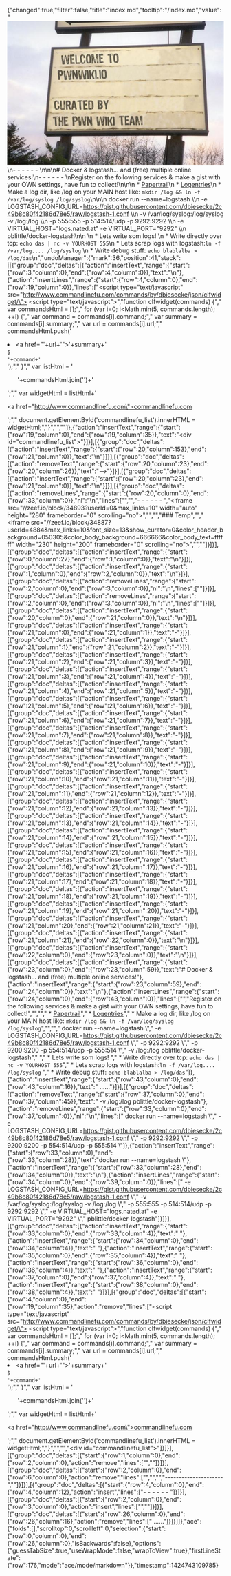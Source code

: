 {"changed":true,"filter":false,"title":"index.md","tooltip":"/index.md","value":"![My WIki](images/logo.jpg)\n- - - - - - \n\n\n# Docker & logstash... and (free) multiple online services!\n- - - - - - \nRegister on the following services & make a gist with your OWN settings, have fun to collect!\n\n\n  * [Papertrail](https://papertrailapp.com/?thank=7cfb38)\n  * [Logentries](https://logentries.com/learnmore?code=c4TEpHn52LKeRN9Yb6Aku8XZQxfWUhws)\n  * Make a log dir, like /log on your MAIN host like: `mkdir /log && ln -f /var/log/syslog /log/syslog`\n\n\n    docker run --name=logstash \\\n        -e LOGSTASH_CONFIG_URL=https://gist.githubusercontent.com/dbiesecke/2c49b8c80f42186d78e5/raw/logstash-1.conf \\\n        -v /var/log/syslog:/log/syslog -v /log:/log \\\n        -p 555:555 -p 514:514/udp -p 9292:9292 \\\n        -e VIRTUAL_HOST=\"logs.nated.at\" -e VIRTUAL_PORT=\"9292\" \\\n        pblittle/docker-logstash\n\n        \n   * Lets write som logs! \n   * Write directly over tcp: `echo das | nc -v YOURHOST 555`\n   * Lets scrap logs with logstash:`ln -f /var/log.... /log/syslog` \n   * Write debug stuff: `echo blablalba > /log/das`\n","undoManager":{"mark":36,"position":41,"stack":[[{"group":"doc","deltas":[{"action":"insertText","range":{"start":{"row":3,"column":0},"end":{"row":4,"column":0}},"text":"\n"},{"action":"insertLines","range":{"start":{"row":4,"column":0},"end":{"row":19,"column":0}},"lines":["<script type=\"text/javascript\" src=\"http://www.commandlinefu.com/commands/by/dbiesecke/json/clfwidget/\"></script> <script type=\"text/javascript\">","function clfwidget(commands) {","    var commandsHtml = [];","    for (var i=0; i<Math.min(5, commands.length); ++i) {","        var command = commands[i].command;","        var summary = commands[i].summary;","        var url = commands[i].url;","        commandsHtml.push('<li><a href=\"'+url+'\">'+summary+'</a><br/><code>$ '+command+'</code></li>');","    }","    var listHtml = '<ul>'+commandsHtml.join('')+'</ul>';","    var widgetHtml = listHtml+'<p><a href=\"http://www.commandlinefu.com\">commandlinefu.com</a></p>';","    document.getElementById('commandlinefu_list').innerHTML = widgetHtml;","}","</script>",""]},{"action":"insertText","range":{"start":{"row":19,"column":0},"end":{"row":19,"column":35}},"text":"<div id=\"commandlinefu_list\"></div>"}]}],[{"group":"doc","deltas":[{"action":"insertText","range":{"start":{"row":20,"column":153},"end":{"row":21,"column":0}},"text":"\n"}]}],[{"group":"doc","deltas":[{"action":"removeText","range":{"start":{"row":20,"column":23},"end":{"row":20,"column":26}},"text":"-->"}]}],[{"group":"doc","deltas":[{"action":"insertText","range":{"start":{"row":20,"column":23},"end":{"row":21,"column":0}},"text":"\n"}]}],[{"group":"doc","deltas":[{"action":"removeLines","range":{"start":{"row":20,"column":0},"end":{"row":33,"column":0}},"nl":"\n","lines":["<!-- ZEEF widget start ","<iframe src=\"//zeef.io/block/35316?userId=4884&max_links=10\" width=\"auto\" height=\"280\" frameborder=\"0\" scrolling=\"no\"></iframe>","<!-- ZEEF widget end -->","","- - - - - - ","<!-- ZEEF widget start --><iframe src=\"//zeef.io/block/34893?userId=0&max_links=10\" width=\"auto\" height=\"280\" frameborder=\"0\" scrolling=\"no\"></iframe><!-- ZEEF widget end -->","","","### Temp","","<!-- ZEEF widget start --><iframe src=\"//zeef.io/block/34887?userId=4884&max_links=10&font_size=13&show_curator=0&color_header_background=050305&color_body_background=666666&color_body_text=ffffff\" width=\"230\" height=\"200\" frameborder=\"0\" scrolling=\"no\"></iframe><!-- ZEEF widget end -->","",""]}]}],[{"group":"doc","deltas":[{"action":"insertText","range":{"start":{"row":0,"column":27},"end":{"row":1,"column":0}},"text":"\n"}]}],[{"group":"doc","deltas":[{"action":"insertText","range":{"start":{"row":1,"column":0},"end":{"row":2,"column":0}},"text":"\n"}]}],[{"group":"doc","deltas":[{"action":"removeLines","range":{"start":{"row":2,"column":0},"end":{"row":3,"column":0}},"nl":"\n","lines":[""]}]}],[{"group":"doc","deltas":[{"action":"removeLines","range":{"start":{"row":2,"column":0},"end":{"row":3,"column":0}},"nl":"\n","lines":[""]}]}],[{"group":"doc","deltas":[{"action":"insertText","range":{"start":{"row":20,"column":0},"end":{"row":21,"column":0}},"text":"\n"}]}],[{"group":"doc","deltas":[{"action":"insertText","range":{"start":{"row":21,"column":0},"end":{"row":21,"column":1}},"text":"-"}]}],[{"group":"doc","deltas":[{"action":"insertText","range":{"start":{"row":21,"column":1},"end":{"row":21,"column":2}},"text":"-"}]}],[{"group":"doc","deltas":[{"action":"insertText","range":{"start":{"row":21,"column":2},"end":{"row":21,"column":3}},"text":"-"}]}],[{"group":"doc","deltas":[{"action":"insertText","range":{"start":{"row":21,"column":3},"end":{"row":21,"column":4}},"text":"-"}]}],[{"group":"doc","deltas":[{"action":"insertText","range":{"start":{"row":21,"column":4},"end":{"row":21,"column":5}},"text":"-"}]}],[{"group":"doc","deltas":[{"action":"insertText","range":{"start":{"row":21,"column":5},"end":{"row":21,"column":6}},"text":"-"}]}],[{"group":"doc","deltas":[{"action":"insertText","range":{"start":{"row":21,"column":6},"end":{"row":21,"column":7}},"text":"-"}]}],[{"group":"doc","deltas":[{"action":"insertText","range":{"start":{"row":21,"column":7},"end":{"row":21,"column":8}},"text":"-"}]}],[{"group":"doc","deltas":[{"action":"insertText","range":{"start":{"row":21,"column":8},"end":{"row":21,"column":9}},"text":"-"}]}],[{"group":"doc","deltas":[{"action":"insertText","range":{"start":{"row":21,"column":9},"end":{"row":21,"column":10}},"text":"-"}]}],[{"group":"doc","deltas":[{"action":"insertText","range":{"start":{"row":21,"column":10},"end":{"row":21,"column":11}},"text":"-"}]}],[{"group":"doc","deltas":[{"action":"insertText","range":{"start":{"row":21,"column":11},"end":{"row":21,"column":12}},"text":"-"}]}],[{"group":"doc","deltas":[{"action":"insertText","range":{"start":{"row":21,"column":12},"end":{"row":21,"column":13}},"text":"-"}]}],[{"group":"doc","deltas":[{"action":"insertText","range":{"start":{"row":21,"column":13},"end":{"row":21,"column":14}},"text":"-"}]}],[{"group":"doc","deltas":[{"action":"insertText","range":{"start":{"row":21,"column":14},"end":{"row":21,"column":15}},"text":"-"}]}],[{"group":"doc","deltas":[{"action":"insertText","range":{"start":{"row":21,"column":15},"end":{"row":21,"column":16}},"text":"-"}]}],[{"group":"doc","deltas":[{"action":"insertText","range":{"start":{"row":21,"column":16},"end":{"row":21,"column":17}},"text":"-"}]}],[{"group":"doc","deltas":[{"action":"insertText","range":{"start":{"row":21,"column":17},"end":{"row":21,"column":18}},"text":"-"}]}],[{"group":"doc","deltas":[{"action":"insertText","range":{"start":{"row":21,"column":18},"end":{"row":21,"column":19}},"text":"-"}]}],[{"group":"doc","deltas":[{"action":"insertText","range":{"start":{"row":21,"column":19},"end":{"row":21,"column":20}},"text":"-"}]}],[{"group":"doc","deltas":[{"action":"insertText","range":{"start":{"row":21,"column":20},"end":{"row":21,"column":21}},"text":"-"}]}],[{"group":"doc","deltas":[{"action":"insertText","range":{"start":{"row":21,"column":21},"end":{"row":22,"column":0}},"text":"\n"}]}],[{"group":"doc","deltas":[{"action":"insertText","range":{"start":{"row":22,"column":0},"end":{"row":23,"column":0}},"text":"\n"}]}],[{"group":"doc","deltas":[{"action":"insertText","range":{"start":{"row":23,"column":0},"end":{"row":23,"column":59}},"text":"# Docker & logstash... and (free) multiple online services!"},{"action":"insertText","range":{"start":{"row":23,"column":59},"end":{"row":24,"column":0}},"text":"\n"},{"action":"insertLines","range":{"start":{"row":24,"column":0},"end":{"row":43,"column":0}},"lines":["","Register on the following services & make a gist with your OWN settings, have fun to collect!","","","  * [Papertrail](https://papertrailapp.com/?thank=7cfb38)","  * [Logentries](https://logentries.com/learnmore?code=c4TEpHn52LKeRN9Yb6Aku8XZQxfWUhws)","  * Make a log dir, like /log on your MAIN host like: `mkdir /log && ln -f /var/log/syslog /log/syslog`","","","      docker run  --name=logstash \\","        -e LOGSTASH_CONFIG_URL=https://gist.githubusercontent.com/dbiesecke/2c49b8c80f42186d78e5/raw/logstash-1.conf \\","        -p 9292:9292 \\","        -p 9200:9200 -p 554:514/udp -p 555:514 \\","        -v /log:/log pblittle/docker-logstash","        ","   * Lets write som logs! ","   * Write directly over tcp: `echo das | nc -v YOURHOST 555`","   * Lets scrap logs with logstash:`ln -f /var/log.... /log/syslog` ","   * Write debug stuff: `echo blablalba > /log/das`"]},{"action":"insertText","range":{"start":{"row":43,"column":0},"end":{"row":43,"column":16}},"text":"          ......"}]}],[{"group":"doc","deltas":[{"action":"removeText","range":{"start":{"row":37,"column":0},"end":{"row":37,"column":45}},"text":"        -v /log:/log pblittle/docker-logstash"},{"action":"removeLines","range":{"start":{"row":33,"column":0},"end":{"row":37,"column":0}},"nl":"\n","lines":["      docker run  --name=logstash \\","        -e LOGSTASH_CONFIG_URL=https://gist.githubusercontent.com/dbiesecke/2c49b8c80f42186d78e5/raw/logstash-1.conf \\","        -p 9292:9292 \\","        -p 9200:9200 -p 554:514/udp -p 555:514 \\"]},{"action":"insertText","range":{"start":{"row":33,"column":0},"end":{"row":33,"column":28}},"text":"docker run --name=logstash \\"},{"action":"insertText","range":{"start":{"row":33,"column":28},"end":{"row":34,"column":0}},"text":"\n"},{"action":"insertLines","range":{"start":{"row":34,"column":0},"end":{"row":39,"column":0}},"lines":["    -e LOGSTASH_CONFIG_URL=https://gist.githubusercontent.com/dbiesecke/2c49b8c80f42186d78e5/raw/logstash-1.conf \\","    -v /var/log/syslog:/log/syslog -v /log:/log \\","    -p 555:555 -p 514:514/udp -p 9292:9292 \\","    -e VIRTUAL_HOST=\"logs.nated.at\" -e VIRTUAL_PORT=\"9292\" \\","    pblittle/docker-logstash"]}]}],[{"group":"doc","deltas":[{"action":"insertText","range":{"start":{"row":33,"column":0},"end":{"row":33,"column":4}},"text":"    "},{"action":"insertText","range":{"start":{"row":34,"column":0},"end":{"row":34,"column":4}},"text":"    "},{"action":"insertText","range":{"start":{"row":35,"column":0},"end":{"row":35,"column":4}},"text":"    "},{"action":"insertText","range":{"start":{"row":36,"column":0},"end":{"row":36,"column":4}},"text":"    "},{"action":"insertText","range":{"start":{"row":37,"column":0},"end":{"row":37,"column":4}},"text":"    "},{"action":"insertText","range":{"start":{"row":38,"column":0},"end":{"row":38,"column":4}},"text":"    "}]}],[{"group":"doc","deltas":[{"start":{"row":4,"column":0},"end":{"row":19,"column":35},"action":"remove","lines":["<script type=\"text/javascript\" src=\"http://www.commandlinefu.com/commands/by/dbiesecke/json/clfwidget/\"></script> <script type=\"text/javascript\">","function clfwidget(commands) {","    var commandsHtml = [];","    for (var i=0; i<Math.min(5, commands.length); ++i) {","        var command = commands[i].command;","        var summary = commands[i].summary;","        var url = commands[i].url;","        commandsHtml.push('<li><a href=\"'+url+'\">'+summary+'</a><br/><code>$ '+command+'</code></li>');","    }","    var listHtml = '<ul>'+commandsHtml.join('')+'</ul>';","    var widgetHtml = listHtml+'<p><a href=\"http://www.commandlinefu.com\">commandlinefu.com</a></p>';","    document.getElementById('commandlinefu_list').innerHTML = widgetHtml;","}","</script>","","<div id=\"commandlinefu_list\"></div>"]}]}],[{"group":"doc","deltas":[{"start":{"row":1,"column":0},"end":{"row":2,"column":0},"action":"remove","lines":["",""]}]}],[{"group":"doc","deltas":[{"start":{"row":2,"column":0},"end":{"row":6,"column":0},"action":"remove","lines":["","","","---------------------",""]}]}],[{"group":"doc","deltas":[{"start":{"row":4,"column":0},"end":{"row":4,"column":12},"action":"insert","lines":["- - - - - - "]}]}],[{"group":"doc","deltas":[{"start":{"row":2,"column":0},"end":{"row":3,"column":0},"action":"insert","lines":["",""]}]}],[{"group":"doc","deltas":[{"start":{"row":26,"column":0},"end":{"row":26,"column":16},"action":"remove","lines":["          ......"]}]}]]},"ace":{"folds":[],"scrolltop":0,"scrollleft":0,"selection":{"start":{"row":0,"column":0},"end":{"row":26,"column":0},"isBackwards":false},"options":{"guessTabSize":true,"useWrapMode":false,"wrapToView":true},"firstLineState":{"row":176,"mode":"ace/mode/markdown"}},"timestamp":1424743109785}